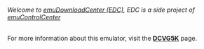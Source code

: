 ###### Welcome to [emuDownloadCenter (EDC)](https://github.com/PhoenixInteractiveNL/emuDownloadCenter/wiki/), EDC is a side project of [emuControlCenter](https://github.com/PhoenixInteractiveNL/emuControlCenter/wiki/)

For more information about this emulator, visit the [**DCVG5K**](https://github.com/PhoenixInteractiveNL/emuDownloadCenter/wiki/Emulator-dcvg5k#menu) page.
